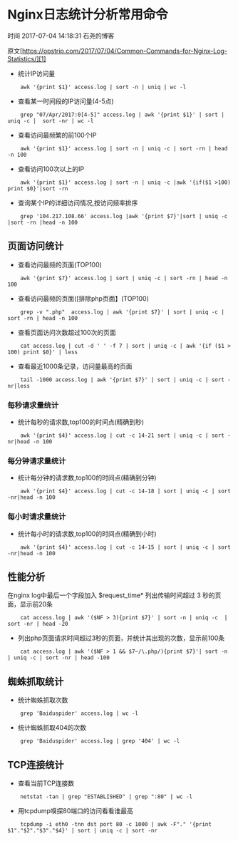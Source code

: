 # Nginx日志统计分析常用命令

 时间 2017-07-04 14:18:31  石尧的博客

原文[https://opstrip.com/2017/07/04/Common-Commands-for-Nginx-Log-Statistics/][1]



* 统计IP访问量
```shell
    awk '{print $1}' access.log | sort -n | uniq | wc -l
```
* 查看某一时间段的IP访问量(4-5点)
```shell
    grep "07/Apr/2017:0[4-5]" access.log | awk '{print $1}' | sort | uniq -c |  sort -nr | wc -l
```
* 查看访问最频繁的前100个IP
```shell
    awk '{print $1}' access.log | sort -n | uniq -c | sort -rn | head -n 100
```
* 查看访问100次以上的IP
```shell
    awk '{print $1}' access.log | sort -n | uniq -c |awk '{if($1 >100) print $0}'|sort -rn
```
* 查询某个IP的详细访问情况,按访问频率排序
```shell
    grep '104.217.108.66' access.log |awk '{print $7}'|sort | uniq -c |sort -rn |head -n 100
```

## 页面访问统计 

* 查看访问最频的页面(TOP100)
```shell
    awk '{print $7}' access.log | sort | uniq -c | sort -rn | head -n 100
```
* 查看访问最频的页面([排除php页面】(TOP100)
```shell
    grep -v ".php"  access.log | awk '{print $7}' | sort | uniq -c | sort -rn | head -n 100
```
* 查看页面访问次数超过100次的页面
```shell
    cat access.log | cut -d ' ' -f 7 | sort | uniq -c | awk '{if ($1 > 100) print $0}' | less
```
* 查看最近1000条记录，访问量最高的页面
```shell
    tail -1000 access.log | awk '{print $7}' | sort | uniq -c | sort -nr|less
```
### 每秒请求量统计 

* 统计每秒的请求数,top100的时间点(精确到秒) 
```shell
    awk '{print $4}' access.log | cut -c 14-21 sort | uniq -c | sort -nr|head -n 100
```
### 每分钟请求量统计 

* 统计每分钟的请求数,top100的时间点(精确到分钟) 
```shell
    awk '{print $4}' access.log | cut -c 14-18 | sort | uniq -c | sort -nr|head -n 100
```
### 每小时请求量统计 

* 统计每小时的请求数,top100的时间点(精确到小时) 
```shell
    awk '{print $4}' access.log | cut -c 14-15 | sort | uniq -c | sort -nr|head -n 100
```
## 性能分析 

在nginx log中最后一个字段加入 $request_time* 列出传输时间超过 3 秒的页面，显示前20条 
```shell
    cat access.log | awk '($NF > 3){print $7}' | sort -n | uniq -c  | sort -nr | head -20
```

* 列出php页面请求时间超过3秒的页面，并统计其出现的次数，显示前100条
```shell
    cat access.log | awk '($NF > 1 && $7~/\.php/){print $7}'| sort -n | uniq -c | sort -nr | head -100
```
## 蜘蛛抓取统计 

* 统计蜘蛛抓取次数
```shell
    grep 'Baiduspider' access.log | wc -l
```
* 统计蜘蛛抓取404的次数
```shell
    grep 'Baiduspider' access.log | grep '404' | wc -l
```
## TCP连接统计 

* 查看当前TCP连接数
```shell
    netstat -tan | grep "ESTABLISHED" | grep ":80" | wc -l
```
* 用tcpdump嗅探80端口的访问看看谁最高
```shell
    tcpdump -i eth0 -tnn dst port 80 -c 1000 | awk -F"." '{print $1"."$2"."$3"."$4}' | sort | uniq -c | sort -nr
```

[1]: https://opstrip.com/2017/07/04/Common-Commands-for-Nginx-Log-Statistics/
